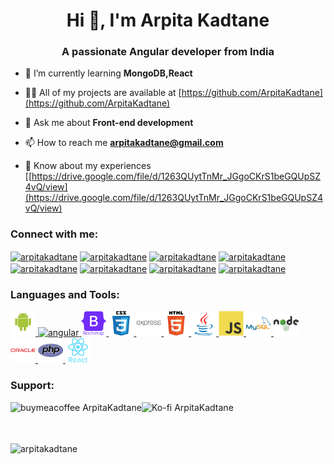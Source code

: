 <h1 align="center">Hi 👋, I'm Arpita Kadtane</h1>
<h3 align="center">A passionate Angular developer from India</h3>



- 🌱 I’m currently learning **MongoDB,React**

- 👨‍💻 All of my projects are available at [https://github.com/ArpitaKadtane](https://github.com/ArpitaKadtane)

- 💬 Ask me about **Front-end development**

- 📫 How to reach me **arpitakadtane@gmail.com**

- 📄 Know about my experiences [[https://drive.google.com/file/d/1263QUytTnMr_JGgoCKrS1beGQUpSZ4vQ/view](https://drive.google.com/file/d/1263QUytTnMr_JGgoCKrS1beGQUpSZ4vQ/view)

<h3 align="left">Connect with me:</h3>
<p align="left">
<a href="https://twitter.com/arpitakadtane" target="blank"><img align="center" src="https://raw.githubusercontent.com/rahuldkjain/github-profile-readme-generator/master/src/images/icons/Social/twitter.svg" alt="arpitakadtane" height="30" width="40" /></a>
<a href="https://linkedin.com/in/arpitakadtane" target="blank"><img align="center" src="https://raw.githubusercontent.com/rahuldkjain/github-profile-readme-generator/master/src/images/icons/Social/linked-in-alt.svg" alt="arpitakadtane" height="30" width="40" /></a>
<a href="https://kaggle.com/arpitakadtane" target="blank"><img align="center" src="https://raw.githubusercontent.com/rahuldkjain/github-profile-readme-generator/master/src/images/icons/Social/kaggle.svg" alt="arpitakadtane" height="30" width="40" /></a>
<a href="https://www.hackerrank.com/arpitakadtane" target="blank"><img align="center" src="https://raw.githubusercontent.com/rahuldkjain/github-profile-readme-generator/master/src/images/icons/Social/hackerrank.svg" alt="arpitakadtane" height="30" width="40" /></a>
<a href="https://www.leetcode.com/arpitakadtane" target="blank"><img align="center" src="https://raw.githubusercontent.com/rahuldkjain/github-profile-readme-generator/master/src/images/icons/Social/leet-code.svg" alt="arpitakadtane" height="30" width="40" /></a>
<a href="https://www.hackerearth.com/arpitakadtane" target="blank"><img align="center" src="https://raw.githubusercontent.com/rahuldkjain/github-profile-readme-generator/master/src/images/icons/Social/hackerearth.svg" alt="arpitakadtane" height="30" width="40" /></a>
<a href="https://auth.geeksforgeeks.org/user/arpitakadtane" target="blank"><img align="center" src="https://raw.githubusercontent.com/rahuldkjain/github-profile-readme-generator/master/src/images/icons/Social/geeks-for-geeks.svg" alt="arpitakadtane" height="30" width="40" /></a>
<a href="https://discord.gg/arpitakadtane" target="blank"><img align="center" src="https://raw.githubusercontent.com/rahuldkjain/github-profile-readme-generator/master/src/images/icons/Social/discord.svg" alt="arpitakadtane" height="30" width="40" /></a>
</p>

<h3 align="left">Languages and Tools:</h3>
<p align="left"> <a href="https://developer.android.com" target="_blank" rel="noreferrer"> <img src="https://raw.githubusercontent.com/devicons/devicon/master/icons/android/android-original-wordmark.svg" alt="android" width="40" height="40"/> </a> <a href="https://angular.io" target="_blank" rel="noreferrer"> <img src="https://angular.io/assets/images/logos/angular/angular.svg" alt="angular" width="40" height="40"/> </a> <a href="https://getbootstrap.com" target="_blank" rel="noreferrer"> <img src="https://raw.githubusercontent.com/devicons/devicon/master/icons/bootstrap/bootstrap-plain-wordmark.svg" alt="bootstrap" width="40" height="40"/> </a> <a href="https://www.w3schools.com/css/" target="_blank" rel="noreferrer"> <img src="https://raw.githubusercontent.com/devicons/devicon/master/icons/css3/css3-original-wordmark.svg" alt="css3" width="40" height="40"/> </a> <a href="https://expressjs.com" target="_blank" rel="noreferrer"> <img src="https://raw.githubusercontent.com/devicons/devicon/master/icons/express/express-original-wordmark.svg" alt="express" width="40" height="40"/> </a> <a href="https://www.w3.org/html/" target="_blank" rel="noreferrer"> <img src="https://raw.githubusercontent.com/devicons/devicon/master/icons/html5/html5-original-wordmark.svg" alt="html5" width="40" height="40"/> </a> <a href="https://www.java.com" target="_blank" rel="noreferrer"> <img src="https://raw.githubusercontent.com/devicons/devicon/master/icons/java/java-original.svg" alt="java" width="40" height="40"/> </a> <a href="https://developer.mozilla.org/en-US/docs/Web/JavaScript" target="_blank" rel="noreferrer"> <img src="https://raw.githubusercontent.com/devicons/devicon/master/icons/javascript/javascript-original.svg" alt="javascript" width="40" height="40"/> </a> <a href="https://www.mysql.com/" target="_blank" rel="noreferrer"> <img src="https://raw.githubusercontent.com/devicons/devicon/master/icons/mysql/mysql-original-wordmark.svg" alt="mysql" width="40" height="40"/> </a> <a href="https://nodejs.org" target="_blank" rel="noreferrer"> <img src="https://raw.githubusercontent.com/devicons/devicon/master/icons/nodejs/nodejs-original-wordmark.svg" alt="nodejs" width="40" height="40"/> </a> <a href="https://www.oracle.com/" target="_blank" rel="noreferrer"> <img src="https://raw.githubusercontent.com/devicons/devicon/master/icons/oracle/oracle-original.svg" alt="oracle" width="40" height="40"/> </a> <a href="https://www.php.net" target="_blank" rel="noreferrer"> <img src="https://raw.githubusercontent.com/devicons/devicon/master/icons/php/php-original.svg" alt="php" width="40" height="40"/> </a> <a href="https://reactjs.org/" target="_blank" rel="noreferrer"> <img src="https://raw.githubusercontent.com/devicons/devicon/master/icons/react/react-original-wordmark.svg" alt="react" width="40" height="40"/> </a> </p>

<h3 align="left">Support:</h3>
<p><a href="https://www.buymeacoffee.com/buymeacoffee ArpitaKadtane"> <img align="left" src="https://cdn.buymeacoffee.com/buttons/v2/default-yellow.png" height="50" width="210" alt="buymeacoffee ArpitaKadtane" /></a><a href="https://ko-fi.com/Ko-fi ArpitaKadtane"> <img align="left" src="https://cdn.ko-fi.com/cdn/kofi3.png?v=3" height="50" width="210" alt="Ko-fi ArpitaKadtane" /></a></p><br><br>

<p>&nbsp;<img align="center" src="https://github-readme-stats.vercel.app/api?username=arpitakadtane&show_icons=true&locale=en" alt="arpitakadtane" /></p>
